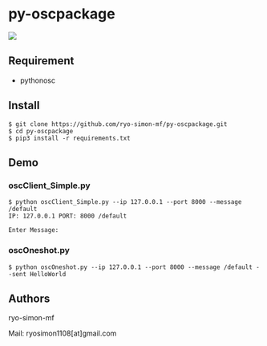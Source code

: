 # py-oscpackage
[![](https://img.shields.io/badge/python-3+-blue.svg)](https://www.python.org/download/releases/3/)

## Requirement
<!--
- sys
- argparse
-->
- pythonosc

## Install
```
$ git clone https://github.com/ryo-simon-mf/py-oscpackage.git
$ cd py-oscpackage
$ pip3 install -r requirements.txt
```

## Demo
### oscClient_Simple.py
```
$ python oscClient_Simple.py --ip 127.0.0.1 --port 8000 --message /default
IP: 127.0.0.1 PORT: 8000 /default

Enter Message:
```


<!-- 
### oscClient_Multi.py 
-->
 

### oscOneshot.py 
```
$ python oscOneshot.py --ip 127.0.0.1 --port 8000 --message /default --sent HelloWorld

```


## Authors
ryo-simon-mf

Mail: ryosimon1108[at]gmail.com
